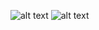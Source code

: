 ![alt text](https://github.com/farrelreginaldo/modul7bag3dan4/blob/master/Screenshot%20(17).png?raw=true)
![alt text](https://github.com/farrelreginaldo/modul7bag3dan4/blob/master/Screenshot%20(18).png?raw=true)
